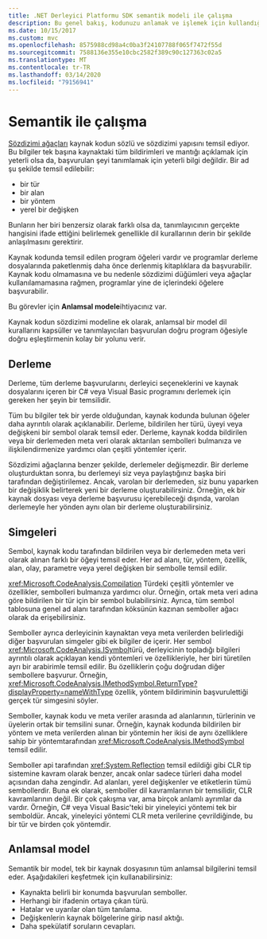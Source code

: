```yaml
---
title: .NET Derleyici Platformu SDK semantik modeli ile çalışma
description: Bu genel bakış, kodunuzu anlamak ve işlemek için kullandığınız türün anlaşılmasını sağlar.
ms.date: 10/15/2017
ms.custom: mvc
ms.openlocfilehash: 8575988cd98a4c0ba3f24107788f065f7472f55d
ms.sourcegitcommit: 7588136e355e10cbc2582f389c90c127363c02a5
ms.translationtype: MT
ms.contentlocale: tr-TR
ms.lasthandoff: 03/14/2020
ms.locfileid: "79156941"
---
```

# <a name="work-with-semantics"></a>Semantik ile çalışma

[Sözdizimi ağaçları](work-with-syntax.md) kaynak kodun sözlü ve sözdizimi yapısını temsil ediyor. Bu bilgiler tek başına kaynaktaki tüm bildirimleri ve mantığı açıklamak için yeterli olsa da, başvurulan şeyi tanımlamak için yeterli bilgi değildir. Bir ad şu şekilde temsil edilebilir:

- bir tür
- bir alan
- bir yöntem 
- yerel bir değişken

Bunların her biri benzersiz olarak farklı olsa da, tanımlayıcının gerçekte hangisini ifade ettiğini belirlemek genellikle dil kurallarının derin bir şekilde anlaşılmasını gerektirir.

Kaynak kodunda temsil edilen program öğeleri vardır ve programlar derleme dosyalarında paketlenmiş daha önce derlenmiş kitaplıklara da başvurabilir. Kaynak kodu olmamasına ve bu nedenle sözdizimi düğümleri veya ağaçlar kullanılamamasına rağmen, programlar yine de içlerindeki öğelere başvurabilir.

Bu görevler için **Anlamsal modele**ihtiyacınız var.

Kaynak kodun sözdizimi modeline ek olarak, anlamsal bir model dil kurallarını kapsüller ve tanımlayıcıları başvurulan doğru program öğesiyle doğru eşleştirmenin kolay bir yolunu verir.

## <a name="compilation"></a>Derleme

Derleme, tüm derleme başvurularını, derleyici seçeneklerini ve kaynak dosyalarını içeren bir C# veya Visual Basic programını derlemek için gereken her şeyin bir temsilidir.

Tüm bu bilgiler tek bir yerde olduğundan, kaynak kodunda bulunan öğeler daha ayrıntılı olarak açıklanabilir. Derleme, bildirilen her türü, üyeyi veya değişkeni bir sembol olarak temsil eder. Derleme, kaynak kodda bildirilen veya bir derlemeden meta veri olarak aktarılan sembolleri bulmanıza ve ilişkilendirmenize yardımcı olan çeşitli yöntemler içerir.

Sözdizimi ağaçlarına benzer şekilde, derlemeler değişmezdir. Bir derleme oluşturduktan sonra, bu derlemeyi siz veya paylaştığınız başka biri tarafından değiştirilemez. Ancak, varolan bir derlemeden, siz bunu yaparken bir değişiklik belirterek yeni bir derleme oluşturabilirsiniz. Örneğin, ek bir kaynak dosyası veya derleme başvurusu içerebileceği dışında, varolan derlemeyle her yönden aynı olan bir derleme oluşturabilirsiniz.

## <a name="symbols"></a>Simgeleri

Sembol, kaynak kodu tarafından bildirilen veya bir derlemeden meta veri olarak alınan farklı bir öğeyi temsil eder. Her ad alanı, tür, yöntem, özellik, alan, olay, parametre veya yerel değişken bir sembolle temsil edilir.

<xref:Microsoft.CodeAnalysis.Compilation> Türdeki çeşitli yöntemler ve özellikler, sembolleri bulmanıza yardımcı olur. Örneğin, ortak meta veri adına göre bildirilen bir tür için bir sembol bulabilirsiniz. Ayrıca, tüm sembol tablosuna genel ad alanı tarafından köksünün kazınan semboller ağacı olarak da erişebilirsiniz.

Semboller ayrıca derleyicinin kaynaktan veya meta verilerden belirlediği diğer başvurulan simgeler gibi ek bilgiler de içerir. Her sembol <xref:Microsoft.CodeAnalysis.ISymbol>türü, derleyicinin topladığı bilgileri ayrıntılı olarak açıklayan kendi yöntemleri ve özellikleriyle, her biri türetilen ayrı bir arabirimle temsil edilir. Bu özelliklerin çoğu doğrudan diğer sembollere başvurur. Örneğin, <xref:Microsoft.CodeAnalysis.IMethodSymbol.ReturnType?displayProperty=nameWithType> özellik, yöntem bildiriminin başvurulettiği gerçek tür simgesini söyler.

Semboller, kaynak kodu ve meta veriler arasında ad alanlarının, türlerinin ve üyelerin ortak bir temsilini sunar. Örneğin, kaynak kodunda bildirilen bir yöntem ve meta verilerden alınan bir yöntemin her ikisi de aynı özelliklere sahip bir yöntemtarafından <xref:Microsoft.CodeAnalysis.IMethodSymbol> temsil edilir.

Semboller api tarafından <xref:System.Reflection> temsil edildiği gibi CLR tip sistemine kavram olarak benzer, ancak onlar sadece türleri daha model açısından daha zengindir. Ad alanları, yerel değişkenler ve etiketlerin tümü sembollerdir. Buna ek olarak, semboller dil kavramlarının bir temsilidir, CLR kavramlarının değil. Bir çok çakışma var, ama birçok anlamlı ayrımlar da vardır. Örneğin, C# veya Visual Basic'teki bir yineleyici yöntemi tek bir semboldür. Ancak, yineleyici yöntemi CLR meta verilerine çevrildiğinde, bu bir tür ve birden çok yöntemdir.

## <a name="semantic-model"></a>Anlamsal model

Semantik bir model, tek bir kaynak dosyasının tüm anlamsal bilgilerini temsil eder. Aşağıdakileri keşfetmek için kullanabilirsiniz:

- Kaynakta belirli bir konumda başvurulan semboller.
- Herhangi bir ifadenin ortaya çıkan türü.
- Hatalar ve uyarılar olan tüm tanılama.
- Değişkenlerin kaynak bölgelerine girip nasıl aktığı.
- Daha spekülatif soruların cevapları.
